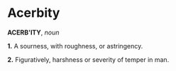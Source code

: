 # Acerbity

**ACERB'ITY**, _noun_

**1.** A sourness, with roughness, or astringency.

**2.** Figuratively, harshness or severity of temper in man.